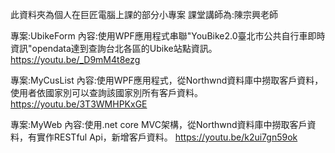 此資料夾為個人在巨匠電腦上課的部分小專案
課堂講師為:陳宗興老師

專案:UbikeForm
內容:使用WPF應用程式串聯"YouBike2.0臺北市公共自行車即時資訊"opendata達到查詢台北各區的Ubike站點資訊。
https://youtu.be/_D9mM4t8ezg

專案:MyCusList
內容:使用WPF應用程式，從Northwnd資料庫中撈取客戶資料，使用者依國家別可以查詢該國家別所有客戶資料。
https://youtu.be/3T3WMHPKxGE

專案:MyWeb
內容:使用.net core MVC架構，從Northwnd資料庫中撈取客戶資料，有實作RESTful Api，新增客戶資料。
https://youtu.be/k2ui7gn59ok
